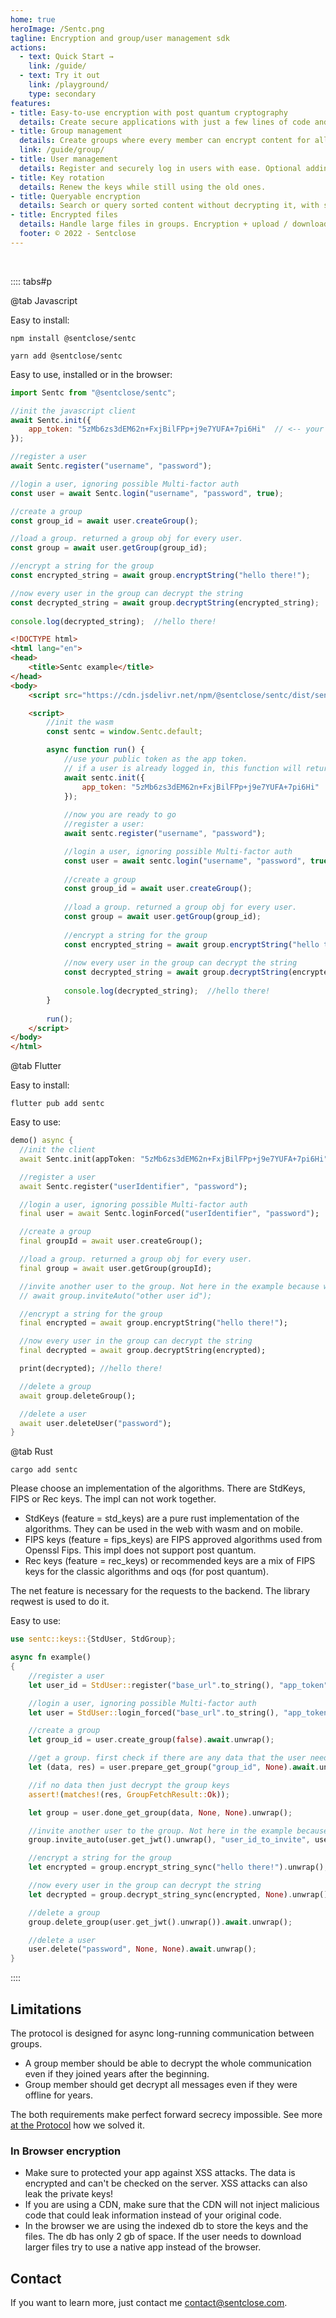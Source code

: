 ```yaml
---
home: true
heroImage: /Sentc.png
tagline: Encryption and group/user management sdk
actions:
  - text: Quick Start →
    link: /guide/
  - text: Try it out
    link: /playground/
    type: secondary
features:
- title: Easy-to-use encryption with post quantum cryptography
  details: Create secure applications with just a few lines of code and post quantum algorithm.
- title: Group management
  details: Create groups where every member can encrypt content for all other members.
  link: /guide/group/
- title: User management
  details: Register and securely log in users with ease. Optional adding Multi-factor authentication via Totp.
- title: Key rotation
  details: Renew the keys while still using the old ones.
- title: Queryable encryption
  details: Search or query sorted content without decrypting it, with searchable and sortable encryption.
- title: Encrypted files
  details: Handle large files in groups. Encryption + upload / download + decryption for every group member.
  footer: © 2022 - Sentclose
---
```


<br>

:::: tabs#p

@tab Javascript

Easy to install:

<code-group>
<code-group-item title="NPM" active>

```bash:no-line-numbers
npm install @sentclose/sentc
```
</code-group-item>

<code-group-item title="YARN">

```bash:no-line-numbers
yarn add @sentclose/sentc
```
</code-group-item>

</code-group>

Easy to use, installed or in the browser:

<code-group>
<code-group-item title="JS" active>

```js
import Sentc from "@sentclose/sentc";

//init the javascript client
await Sentc.init({
    app_token: "5zMb6zs3dEM62n+FxjBilFPp+j9e7YUFA+7pi6Hi"  // <-- your app token
});

//register a user
await Sentc.register("username", "password");

//login a user, ignoring possible Multi-factor auth
const user = await Sentc.login("username", "password", true);

//create a group
const group_id = await user.createGroup();

//load a group. returned a group obj for every user.
const group = await user.getGroup(group_id);

//encrypt a string for the group
const encrypted_string = await group.encryptString("hello there!");

//now every user in the group can decrypt the string
const decrypted_string = await group.decryptString(encrypted_string);
			
console.log(decrypted_string);  //hello there!
```
</code-group-item>

<code-group-item title="Browser">

```html
<!DOCTYPE html>
<html lang="en">
<head>
    <title>Sentc example</title>
</head>
<body>
    <script src="https://cdn.jsdelivr.net/npm/@sentclose/sentc/dist/sentc.min.js"></script>

    <script>
        //init the wasm
        const sentc = window.Sentc.default;

        async function run() {
            //use your public token as the app token.
            // if a user is already logged in, this function will return the logged-in user
            await sentc.init({
                app_token: "5zMb6zs3dEM62n+FxjBilFPp+j9e7YUFA+7pi6Hi"
            });
			
            //now you are ready to go
            //register a user:
            await sentc.register("username", "password");

			//login a user, ignoring possible Multi-factor auth
            const user = await sentc.login("username", "password", true);
			
            //create a group
            const group_id = await user.createGroup();
			
            //load a group. returned a group obj for every user.
            const group = await user.getGroup(group_id);
			
            //encrypt a string for the group
            const encrypted_string = await group.encryptString("hello there!");
			
            //now every user in the group can decrypt the string
            const decrypted_string = await group.decryptString(encrypted_string);
			
            console.log(decrypted_string);  //hello there!
        }
		
        run();
    </script>
</body>
</html>
```
</code-group-item>

</code-group>

@tab Flutter

Easy to install:

```bash:no-line-numbers
flutter pub add sentc
```

Easy to use:

```dart
demo() async {
  //init the client
  await Sentc.init(appToken: "5zMb6zs3dEM62n+FxjBilFPp+j9e7YUFA+7pi6Hi");

  //register a user
  await Sentc.register("userIdentifier", "password");

  //login a user, ignoring possible Multi-factor auth
  final user = await Sentc.loginForced("userIdentifier", "password");

  //create a group
  final groupId = await user.createGroup();

  //load a group. returned a group obj for every user.
  final group = await user.getGroup(groupId);

  //invite another user to the group. Not here in the example because we only got one user so far
  // await group.inviteAuto("other user id");

  //encrypt a string for the group
  final encrypted = await group.encryptString("hello there!");

  //now every user in the group can decrypt the string
  final decrypted = await group.decryptString(encrypted);

  print(decrypted); //hello there!

  //delete a group
  await group.deleteGroup();

  //delete a user
  await user.deleteUser("password");
}
```

@tab Rust

```bash:no-line-numbers
cargo add sentc
```

Please choose an implementation of the algorithms. There are StdKeys, FIPS or Rec keys. The impl can not work together.

- StdKeys (feature = std_keys) are a pure rust implementation of the algorithms. They can be used in the web with wasm
  and on mobile.
- FIPS keys (feature = fips_keys) are FIPS approved algorithms used from Openssl Fips. This impl does not support post
  quantum.
- Rec keys (feature = rec_keys) or recommended keys are a mix of FIPS keys for the classic algorithms and oqs (for post
  quantum).

The net feature is necessary for the requests to the backend. The library reqwest is used to do it.

Easy to use:

````rust
use sentc::keys::{StdUser, StdGroup};

async fn example()
{
	//register a user
	let user_id = StdUser::register("base_url".to_string(), "app_token".to_string(), "the-username", "the-password").await.unwrap();

	//login a user, ignoring possible Multi-factor auth
	let user = StdUser::login_forced("base_url".to_string(), "app_token", "username", "password").await.unwrap();

	//create a group
	let group_id = user.create_group(false).await.unwrap();

	//get a group. first check if there are any data that the user need before decrypting the group keys.
	let (data, res) = user.prepare_get_group("group_id", None).await.unwrap();

	//if no data then just decrypt the group keys
	assert!(matches!(res, GroupFetchResult::Ok));

	let group = user.done_get_group(data, None, None).unwrap();

	//invite another user to the group. Not here in the example because we only got one user so far
	group.invite_auto(user.get_jwt().unwrap(), "user_id_to_invite", user_public_key, None).await.unwrap();

	//encrypt a string for the group
	let encrypted = group.encrypt_string_sync("hello there!").unwrap();

	//now every user in the group can decrypt the string
	let decrypted = group.decrypt_string_sync(encrypted, None).unwrap();

	//delete a group
	group.delete_group(user.get_jwt().unwrap()).await.unwrap();

	//delete a user
	user.delete("password", None, None).await.unwrap();
}
````

::::


## Limitations

The protocol is designed for async long-running communication between groups.
- A group member should be able to decrypt the whole communication even if they joined years after the beginning.
- Group member should get decrypt all messages even if they were offline for years.

The both requirements make perfect forward secrecy impossible. See more [at the Protocol](/protocol/) how we solved it.

### In Browser encryption

- Make sure to protected your app against XSS attacks. The data is encrypted and can't be checked on the server. XSS attacks can also leak the private keys!
- If you are using a CDN, make sure that the CDN will not inject malicious code that could leak information instead of your original code. 
- In the browser we are using the indexed db to store the keys and the files. The db has only 2 gb of space. If the user needs to download larger files try to use a native app instead of the browser. 


## Contact

If you want to learn more, just contact me [contact@sentclose.com](mailto:contact@sentclose.com).

<br><br>